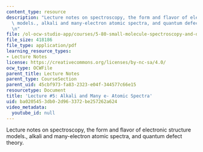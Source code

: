 ```yaml
---
content_type: resource
description: "Lecture notes on spectroscopy, the form and flavor of electronic structure\
  \ models., alkali and many-electron atomic spectra, and quantum defect theory.\r\
  \n"
file: /ol-ocw-studio-app/courses/5-80-small-molecule-spectroscopy-and-dynamics-fall-2008/ba0205453db02d963372be257262a624_05_580ln_fa08.pdf
file_size: 418186
file_type: application/pdf
learning_resource_types:
- Lecture Notes
license: https://creativecommons.org/licenses/by-nc-sa/4.0/
ocw_type: OCWFile
parent_title: Lecture Notes
parent_type: CourseSection
parent_uid: 45cbf973-fa83-2323-e04f-344577c66e15
resourcetype: Document
title: 'Lecture #5: Alkali and Many e- Atomic Spectra'
uid: ba020545-3db0-2d96-3372-be257262a624
video_metadata:
  youtube_id: null
---
```

Lecture notes on spectroscopy, the form and flavor of electronic structure models., alkali and many-electron atomic spectra, and quantum defect theory.
